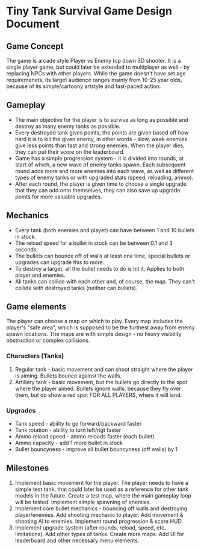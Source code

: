 # Tiny Tank Survival Game Design Document
## Game Concept
The game is arcade style Player vs Enemy top down 3D shooter. It is a single player game, but could later be extended to multiplayer as well - by replacing NPCs with other players. While the game doesn't have set age requiremenets, its target audience ranges mainly from 10-25 year olds, because of its simple/cartoony artstyle and fast-paced action.

## Gameplay
- The main objective for the player is to survive as long as possible and destroy as many enemy tanks as possible.
- Every destroyed tank gives points, the points are given based off how hard it is to kill the given enemy, in other words - slow, weak enemies give less points than fast and strong enemies. When the player dies, they can put their score on the leaderboard.
- Game has a simple progression system - it is divided into rounds, at start of which, a new wave of enemy tanks spawn. Each subsequent round adds more and more enemies into each wave, as well as different types of enemy tanks or with upgraded stats (speed, reloading, ammo).
- After each round, the player is given time to choose a single upgrade that they can add onto themselves, they can also save up upgrade points for more valuable upgrades.

## Mechanics
- Every tank (both enemies and player) can have between 1 and 10 bullets in stock.
- The reload speed for a bullet in stock can be between 0.1 and 3 seconds.
- The bullets can bounce off of walls at least one time, special bullets or upgrades can upgrade this to more.
- To destroy a target, all the bullet needs to do is hit it. Applies to both player and enemies.
- All tanks can collide with each other and, of course, the map. They can't collide with destroyed tanks (neither can bullets).

## Game elements
The player can choose a map on which to play. Every map includes the player's "safe area", which is supposed to be the furthest away from enemy spawn locations. The maps are with simple design - no heavy visibility obstruction or complex collisions. 

### Characters (Tanks)
1. Regular tank - basic movement and can shoot straight where the player is aiming. Bullets bounce against the walls.
2. Artillery tank - basic movement, but the bullets go directly to the spot where the player aimed. Bullets ignore walls, because they fly over them, but do show a red spot FOR ALL PLAYERS, where it will land.

### Upgrades
- Tank speed - ability to go forward/backward faster
- Tank rotation - ability to turn left/rigt faster
- Ammo reload speed - ammo reloads faster (each bullet)
- Ammo capacity - add 1 more bullet in stock
- Bullet bouncyness - improve all bullet bouncyness (off walls) by 1

## Milestones
1. Implement basic movement for the player. The player needs to have a simple test tank, that could later be used as a reference for other tank models in the future. Create a test map, where the main gameplay loop will be tested. Implement simple spawning of enemies.
2. Implement core bullet mechanics - bouncing off walls and destroying player/enemies. Add shooting mechanic to player. Add movement & shooting AI to enemies. Implement round progression & score HUD.
3. Implement upgrade system (after rounds, reload, speed, etc. limitations). Add other types of tanks. Create more maps. Add UI for leaderboard and other necessary menu elements.